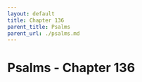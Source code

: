 ```yaml
---
layout: default
title: Chapter 136
parent_title: Psalms
parent_url: ./psalms.md
---
```


# Psalms - Chapter 136

